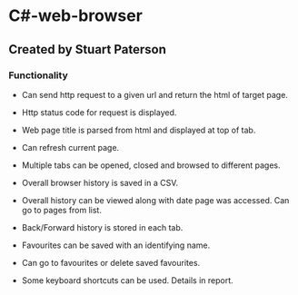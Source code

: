# C#-web-browser
## Created by Stuart Paterson

### Functionality

- Can send http request to a given url and return the html of target page.

- Http status code for request is displayed.

- Web page title is parsed from html and displayed at top of tab.

- Can refresh current page.

- Multiple tabs can be opened, closed and browsed to different pages.

- Overall browser history is saved in a CSV.

- Overall history can be viewed along with date page was accessed. Can go to pages from list.

- Back/Forward history is stored in each tab.

- Favourites can be saved with an identifying name.

- Can go to favourites or delete saved favourites.

- Some keyboard shortcuts can be used. Details in report.
